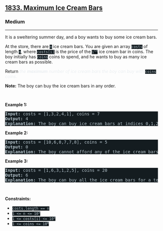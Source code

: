 <h2><a href="https://leetcode.com/problems/maximum-ice-cream-bars/">1833. Maximum Ice Cream Bars</a></h2><h3>Medium</h3><hr><div><p>It is a sweltering summer day, and a boy wants to buy some ice cream bars.</p>

<p>At the store, there are <code style="background-color: rgb(20, 28, 32) !important; color: rgb(183, 198, 206) !important;">n</code> ice cream bars. You are given an array <code style="background-color: rgb(20, 28, 32) !important; color: rgb(183, 198, 206) !important;">costs</code> of length <code style="background-color: rgb(20, 28, 32) !important; color: rgb(183, 198, 206) !important;">n</code>, where <code style="background-color: rgb(20, 28, 32) !important; color: rgb(183, 198, 206) !important;">costs[i]</code> is the price of the <code style="background-color: rgb(20, 28, 32) !important; color: rgb(183, 198, 206) !important;">i<sup>th</sup></code> ice cream bar in coins. The boy initially has <code style="background-color: rgb(20, 28, 32) !important; color: rgb(183, 198, 206) !important;">coins</code> coins to spend, and he wants to buy as many ice cream bars as possible.&nbsp;</p>

<p>Return <em style="color: rgb(234, 238, 241) !important;">the <strong>maximum</strong> number of ice cream bars the boy can buy with </em><code style="background-color: rgb(20, 28, 32) !important; color: rgb(183, 198, 206) !important;">coins</code><em style="color: rgb(234, 238, 241) !important;"> coins.</em></p>

<p><strong>Note:</strong> The boy can buy the ice cream bars in any order.</p>

<p>&nbsp;</p>
<p><strong class="example">Example 1:</strong></p>

<pre style="background-color: rgb(20, 28, 32) !important; color: rgb(183, 198, 206) !important;"><strong>Input:</strong> costs = [1,3,2,4,1], coins = 7
<strong>Output:</strong> 4
<strong>Explanation: </strong>The boy can buy ice cream bars at indices 0,1,2,4 for a total price of 1 + 3 + 2 + 1 = 7.
</pre>

<p><strong class="example">Example 2:</strong></p>

<pre style="background-color: rgb(20, 28, 32) !important; color: rgb(183, 198, 206) !important;"><strong>Input:</strong> costs = [10,6,8,7,7,8], coins = 5
<strong>Output:</strong> 0
<strong>Explanation: </strong>The boy cannot afford any of the ice cream bars.
</pre>

<p><strong class="example">Example 3:</strong></p>

<pre style="background-color: rgb(20, 28, 32) !important; color: rgb(183, 198, 206) !important;"><strong>Input:</strong> costs = [1,6,3,1,2,5], coins = 20
<strong>Output:</strong> 6
<strong>Explanation: </strong>The boy can buy all the ice cream bars for a total price of 1 + 6 + 3 + 1 + 2 + 5 = 18.
</pre>

<p>&nbsp;</p>
<p><strong>Constraints:</strong></p>

<ul>
	<li><code style="background-color: rgb(20, 28, 32) !important; color: rgb(183, 198, 206) !important;">costs.length == n</code></li>
	<li><code style="background-color: rgb(20, 28, 32) !important; color: rgb(183, 198, 206) !important;">1 &lt;= n &lt;= 10<sup>5</sup></code></li>
	<li><code style="background-color: rgb(20, 28, 32) !important; color: rgb(183, 198, 206) !important;">1 &lt;= costs[i] &lt;= 10<sup>5</sup></code></li>
	<li><code style="background-color: rgb(20, 28, 32) !important; color: rgb(183, 198, 206) !important;">1 &lt;= coins &lt;= 10<sup>8</sup></code></li>
</ul></div>